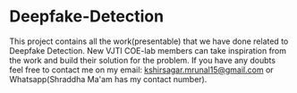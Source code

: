# Deepfake-Detection
This project contains all the work(presentable) that we have done related to Deepfake Detection. New VJTI COE-lab members can take inspiration from the work and build their solution for the problem. If you have any doubts feel free to contact me on my email: kshirsagar.mrunal15@gmail.com or Whatsapp(Shraddha Ma'am has my contact number).
